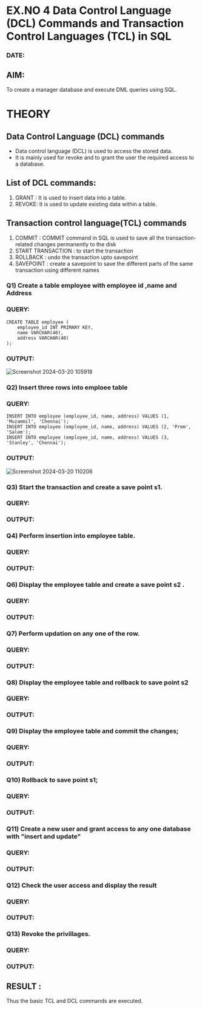 # EX.NO 4 Data Control Language (DCL) Commands and Transaction Control Languages (TCL) in SQL
### DATE:
## AIM:
To create a manager database and execute DML queries using SQL.

# THEORY
## Data Control Language (DCL) commands
* Data control language (DCL) is used to access the stored data.
* It is mainly used for revoke and to grant the user the required access to a database.
## List of DCL commands: 
1. GRANT : It is used to insert data into a table.
2. REVOKE: It is used to update existing data within a table.
## Transaction control language(TCL) commands
1. COMMIT : COMMIT command in SQL is used to save all the transaction-related changes permanently to the disk
2. START TRANSACTION : to start the transaction
3. ROLLBACK : undo the transaction upto savepoint 
4. SAVEPOINT : create a savepoint to save the different parts of the same transaction using different names

### Q1) Create a table employee with employee id ,name and Address

### QUERY:
```
CREATE TABLE employee (
    employee_id INT PRIMARY KEY,
    name VARCHAR(40),
    address VARCHAR(40)
);
```
### OUTPUT:
![Screenshot 2024-03-20 105918](https://github.com/MohammedMuzammil13/DBMS/assets/119291664/ada15580-75ab-4dda-9f50-87fae59d59b2)



### Q2) Insert three rows into emploee table 


### QUERY:
```
INSERT INTO employee (employee_id, name, address) VALUES (1, 'Muzammil', 'Chennai');
INSERT INTO employee (employee_id, name, address) VALUES (2, 'Prem', 'Salem');
INSERT INTO employee (employee_id, name, address) VALUES (3, 'Stanley', 'Chennai');
```




### OUTPUT:
![Screenshot 2024-03-20 110206](https://github.com/MohammedMuzammil13/DBMS/assets/119291664/e489e0fe-3bc3-475f-8489-48f1188d0748)


### Q3) Start the transaction and create a save point s1.

### QUERY:


### OUTPUT:

### Q4) Perform insertion into employee table.

### QUERY:


### OUTPUT:


### Q6)	Display the employee table and create a save point s2 .


### QUERY:


### OUTPUT:


### Q7)	Perform updation on any one of the row.


### QUERY:


### OUTPUT:


### Q8) Display the employee table and rollback to  save point s2 


### QUERY:


### OUTPUT:


### Q9) Display the employee table and commit the changes; 


### QUERY:


### OUTPUT:


### Q10) Rollback to save point s1;


### QUERY:


### OUTPUT:


### Q11)	Create a new user and grant access to any one database with "insert and update"


### QUERY:


### OUTPUT:


### Q12) Check the user access and display the result 


### QUERY:


### OUTPUT:

### Q13) Revoke the privillages.

### QUERY:


### OUTPUT:


## RESULT :
Thus the basic TCL and DCL commands are executed.
